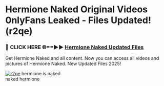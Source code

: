 # Hermione Naked Original Videos 0nlyFans Leaked - Files Updated! (r2qe)

<h3>🔴 CLICK HERE 🌐==►► <a href="https://tinyurl.com/up5wt9bj" rel="nofollow">Hermione Naked Updated Files</a></h3>

Get Hermione Naked and all content. Now you can access all videos and pictures of Hermione Naked. New Updated Files 2025!

[![r2qe](https://i.imgur.com/ABiUzMV.gif)](https://tinyurl.com/up5wt9bj)
hermione is naked<br>
naked hermione
